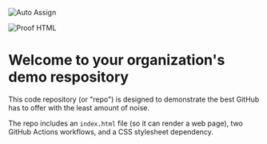 ![Auto Assign](https://github.com/Master-Robotica-UC3M/demo-repository/actions/workflows/auto-assign.yml/badge.svg)

![Proof HTML](https://github.com/Master-Robotica-UC3M/demo-repository/actions/workflows/proof-html.yml/badge.svg)

# Welcome to your organization's demo respository
This code repository (or "repo") is designed to demonstrate the best GitHub has to offer with the least amount of noise.

The repo includes an `index.html` file (so it can render a web page), two GitHub Actions workflows, and a CSS stylesheet dependency.
